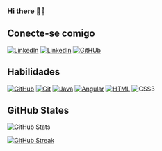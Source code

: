 ### Hi there 👋🏻

<!--
**damariscampos26/Damariscampos26** is a ✨ _special_ ✨ repository because its `README.md` (this file) appears on your GitHub profile.

Here are some ideas to get you started:

- 🔭 I’m currently working on ...
- 🌱 I’m currently learning ...
- 👯 I’m looking to collaborate on ...
- 🤔 I’m looking for help with ...
- 💬 Ask me about ...
- 📫 How to reach me: ...
- 😄 Pronouns: ...
- ⚡ Fun fact: ...
-->



## Conecte-se comigo

[![LinkedIn](https://img.shields.io/badge/-LinkedIn-000?style=for-the-badge&logo=linkedin&logoColor=30A3DC)](https://www.linkedin.com/in/dâmaris-campos-b95914254/)
[![LinkedIn](https://img.shields.io/badge/-instagram-000?style=for-the-badge&logo=instagram&logoColor)](https://www.instagram.com/_damariscampos/) [![GitHUb](https://img.shields.io/badge/-GitHub-000?style=for-the-badge&logo=GitHUb&logoColor)](https://github.com/damariscampos26)

## Habilidades

[![GitHub](https://img.shields.io/badge/-GitHub-000?style=for-the-badge&logo=github&logoColor=eC63a1)](https://docs.github.com/) [![Git](https://img.shields.io/badge/-Git-000?style=for-the-badge&logo=git&logoColor=eC63a1)](https://git-scm.com/doc) [![Java](https://img.shields.io/badge/-Java-000?style=for-the-badge&logo=Java&logoColor=eC63a1)](https://docs.oracle.com/javase/8/docs/technotes/tools/windows/javadoc.html) 
[![Angular](https://img.shields.io/badge/Angular-000?style=for-the-badge&logo=angular&logoColor=eC63a1)](https://angular.io/docs) [![HTML](https://img.shields.io/badge/HTML-000?style=for-the-badge&logo=html5&logoColor=eC63a1)]() ![CSS3](https://img.shields.io/badge/CSS3-000?style=for-the-badge&logo=css3&logoColor=EC63A1)

## GitHub States

![GitHub Stats](https://github-readme-stats.vercel.app/api?username=damariscampos26&theme=bear&background=000&bg_color=000&border_color=30A3DC&icon_color=ec3b87&show_icons=true&hide_title=true)

[![GitHub Streak](https://streak-stats.demolab.com/?user=damariscampos26&theme=bear&background=000&border=30A3DC&dates=FFF)](https://git.io/streak-stats)

